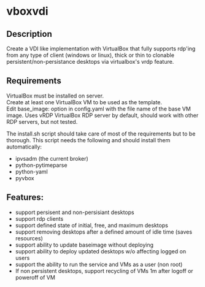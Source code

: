 # vboxvdi

## Description

Create a VDI like implementation with VirtualBox that fully supports 
rdp'ing from any type of client (windows or linux), thick or thin to 
clonable persistent/non-persistance desktops via virtualbox's vrdp
feature.


## Requirements
VirtualBox must be installed on server.   
Create at least one VirtualBox VM to be used as the template.     
Edit base_image: option in config.yaml with the file name of the base VM image.
Uses vRDP VirtualBox RDP server by default, should work with other RDP servers, but not tested.   

The install.sh script should take care of most of the requirements but to be thorough.  This script needs the following and should install them automatically:
 
 - ipvsadm (the current broker)
 - python-pytimeparse
 - python-yaml
 - pyvbox

## Features:
- support persisent and non-persisiant desktops
- support rdp clients
- support defined state of initial, free, and maximum desktops
- support removing desktops after a defined amount of idle time (saves resources)
- support ability to update baseimage without deploying
- support ability to deploy updated desktops w/o affecting logged on users
- support the ability to run the service and VMs as a user (non root)
- If non persistent desktops, support recycling of VMs 1m after logoff or poweroff of VM

